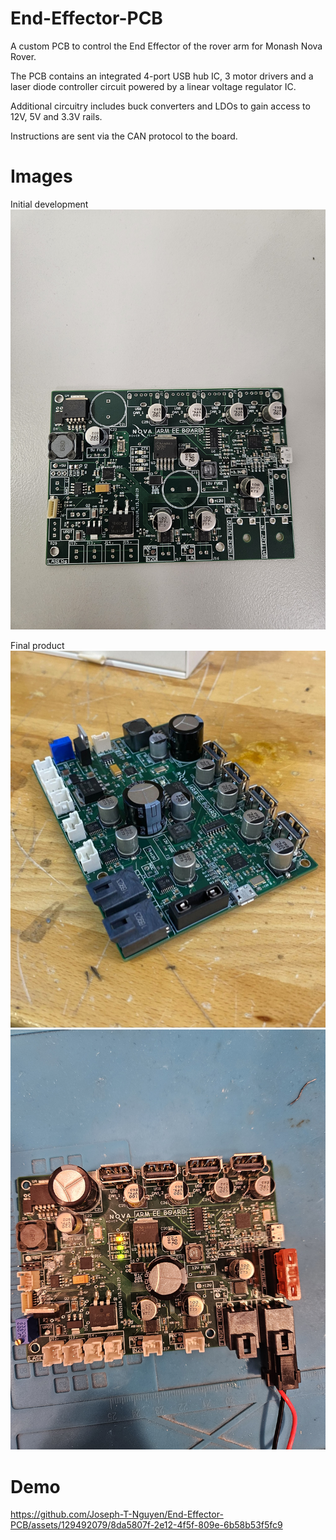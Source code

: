 # End-Effector-PCB
A custom PCB to control the End Effector of the rover arm for Monash Nova Rover. 

The PCB contains an integrated 4-port USB hub IC, 3 motor drivers and a laser diode controller circuit powered by a linear voltage regulator IC. 

Additional circuitry includes buck converters and LDOs to gain access to 12V, 5V and 3.3V rails. 

Instructions are sent via the CAN protocol to the board.

# Images
Initial development
![](img3.jpg)

Final product
![](img1.jpg)
![](img2.jpg)

# Demo
https://github.com/Joseph-T-Nguyen/End-Effector-PCB/assets/129492079/8da5807f-2e12-4f5f-809e-6b58b53f5fc9

